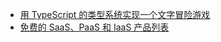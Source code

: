 - [用 TypeScript 的类型系统实现一个文字冒险游戏](https://github.com/cassiozen/TDungeon)
- [免费的 SaaS、PaaS 和 IaaS 产品列表](https://free-for.dev/#/)